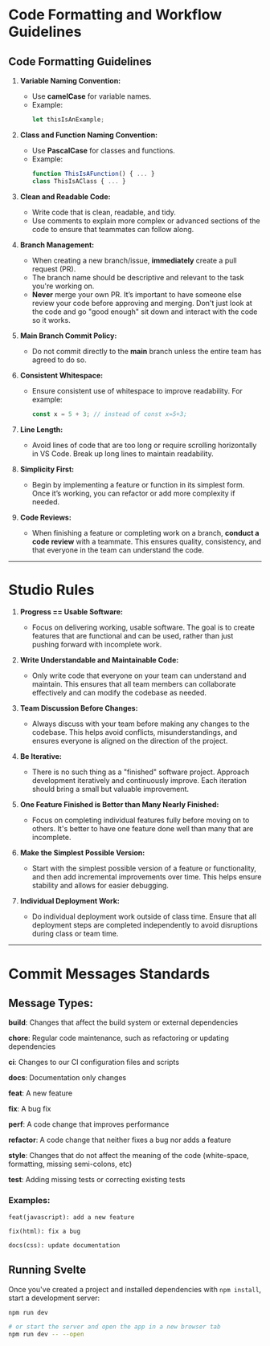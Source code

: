 # Code Formatting and Workflow Guidelines

## Code Formatting Guidelines

1. **Variable Naming Convention:**
   - Use **camelCase** for variable names.
   - Example:
     ```javascript
     let thisIsAnExample;
     ```

2. **Class and Function Naming Convention:**
   - Use **PascalCase** for classes and functions.
   - Example:
     ```javascript
     function ThisIsAFunction() { ... }  
     class ThisIsAClass { ... }
     ```

3. **Clean and Readable Code:**
   - Write code that is clean, readable, and tidy.
   - Use comments to explain more complex or advanced sections of the code to ensure that teammates can follow along.

4. **Branch Management:**
   - When creating a new branch/issue, **immediately** create a pull request (PR).
   - The branch name should be descriptive and relevant to the task you're working on.
   - **Never** merge your own PR. It’s important to have someone else review your code before approving and merging. Don't just look at the code and go "good enough" sit down and interact with the code so it works.

5. **Main Branch Commit Policy:**
   - Do not commit directly to the **main** branch unless the entire team has agreed to do so.

6. **Consistent Whitespace:**
   - Ensure consistent use of whitespace to improve readability. For example:
     ```javascript
     const x = 5 + 3; // instead of const x=5+3;
     ```

7. **Line Length:**
   - Avoid lines of code that are too long or require scrolling horizontally in VS Code. Break up long lines to maintain readability.

8. **Simplicity First:**
   - Begin by implementing a feature or function in its simplest form. Once it’s working, you can refactor or add more complexity if needed.

9. **Code Reviews:**
   - When finishing a feature or completing work on a branch, **conduct a code review** with a teammate. This ensures quality, consistency, and that everyone in the team can understand the code.

---

# Studio Rules

1. **Progress == Usable Software:**
   - Focus on delivering working, usable software. The goal is to create features that are functional and can be used, rather than just pushing forward with incomplete work.

2. **Write Understandable and Maintainable Code:**
   - Only write code that everyone on your team can understand and maintain. This ensures that all team members can collaborate effectively and can modify the codebase as needed.

3. **Team Discussion Before Changes:**
   - Always discuss with your team before making any changes to the codebase. This helps avoid conflicts, misunderstandings, and ensures everyone is aligned on the direction of the project.

4. **Be Iterative:**
   - There is no such thing as a "finished" software project. Approach development iteratively and continuously improve. Each iteration should bring a small but valuable improvement.

5. **One Feature Finished is Better than Many Nearly Finished:**
   - Focus on completing individual features fully before moving on to others. It's better to have one feature done well than many that are incomplete.

6. **Make the Simplest Possible Version:**
   - Start with the simplest possible version of a feature or functionality, and then add incremental improvements over time. This helps ensure stability and allows for easier debugging.

7. **Individual Deployment Work:**
   - Do individual deployment work outside of class time. Ensure that all deployment steps are completed independently to avoid disruptions during class or team time.

---

# Commit Messages Standards

## Message Types:

**build**: Changes that affect the build system or external dependencies

**chore**: Regular code maintenance, such as refactoring or updating dependencies

**ci**: Changes to our CI configuration files and scripts

**docs**: Documentation only changes

**feat**: A new feature

**fix**: A bug fix

**perf**: A code change that improves performance

**refactor**: A code change that neither fixes a bug nor adds a feature

**style**: Changes that do not affect the meaning of the code (white-space, formatting, missing semi-colons, etc)

**test**: Adding missing tests or correcting existing tests

### Examples:

`feat(javascript): add a new feature`

`fix(html): fix a bug`

`docs(css): update documentation`


## Running Svelte

Once you've created a project and installed dependencies with `npm install`, start a development server:

```bash
npm run dev

# or start the server and open the app in a new browser tab
npm run dev -- --open
